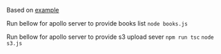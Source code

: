 Based on [example](https://blog.apollographql.com/%EF%B8%8F-graphql-file-uploads-with-react-hooks-typescript-amazon-s3-tutorial-ef39d21066a2)

Run bellow for apollo server to provide books list
`node books.js`

Run bellow for apollo server to provide s3 upload sever
`npm run tsc`
`node s3.js`

